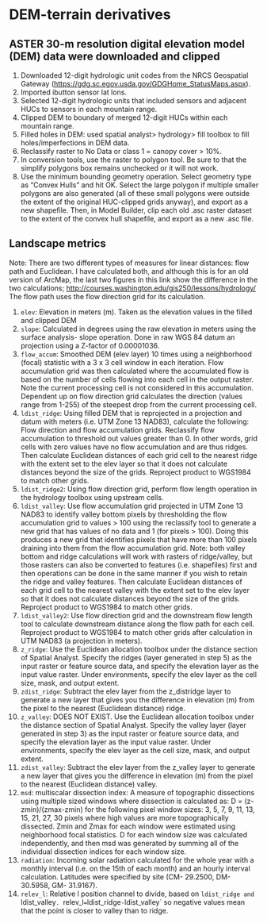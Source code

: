 DEM-terrain derivatives
=======================

## ASTER 30-m resolution digital elevation model (DEM) data were downloaded and clipped ##

1. Downloaded 12-digit hydrologic unit codes from the NRCS Geospatial Gateway (https://gdg.sc.egov.usda.gov/GDGHome_StatusMaps.aspx). 
2. Imported ibutton sensor lat lons.
3. Selected 12-digit hydrologic units that included sensors and adjacent HUCs to sensors in each mountain range.
4. Clipped DEM to boundary of merged 12-digit HUCs within each mountain range.
5. Filled holes in DEM: used spatial analyst> hydrology> fill toolbox to fill holes/imperfections in DEM data.
6. Reclassify raster to No Data or class 1 = canopy cover > 10%.
7. In conversion tools, use the raster to polygon tool. Be sure to that the simplify polygons box remains unchecked or it will not work. 
8. Use the minimum bounding geometry operation. Select geometry type as “Convex Hulls” and hit OK. Select the large polygon if multiple smaller polygons are also generated (all of these small polygons were outside the extent of the original HUC-clipped grids anyway), and export as a new shapefile. Then, in Model Builder, clip each old .asc raster dataset to the extent of the convex hull shapefile, and export as a new .asc file.


## Landscape metrics ##

Note: There are two different types of measures for linear distances: flow path and Euclidean. I have calculated both, and although this is for an old version of ArcMap, the last two figures in this link show the difference in the two calculations; http://courses.washington.edu/gis250/lessons/hydrology/ The flow path uses the flow direction grid for its calculation.

1. `elev`: Elevation in meters (m). Taken as the elevation values in the filled and clipped DEM
2. `slope`: Calculated in degrees using the raw elevation in meters using the surface analysis- slope operation. Done in raw WGS 84 datum an projection using a Z-factor of 0.00001036.
3. `flow_accum`: Smoothed DEM (elev layer) 10 times using a neighborhood (focal) statistic with a 3 x 3 cell window in each iteration. Flow accumulation grid was then calculated where the accumulated flow is based on the number of cells flowing into each cell in the output raster. Note the current processing cell is not considered in this accumulation. Dependent up on flow direction grid calculates the direction (values range from 1-255) of the steepest drop from the current processing cell. 
4. `ldist_ridge`: Using filled DEM that is reprojected in a projection and datum with meters (i.e. UTM Zone 13 NAD83), calculate the following: Flow direction and flow accumulation grids. Reclassify flow accumulation to threshold out values greater than 0. In other words, grid cells with zero values have no flow accumulation and are thus ridges. Then calculate Euclidean distances of each grid cell to the nearest ridge with the extent set to the elev layer so that it does not calculate distances beyond the size of the grids. Reproject product to WGS1984 to match other grids.
5. `ldist_ridge2`: Using flow direction grid, perform flow length operation in the hydrology toolbox using upstream cells.
6. `ldist_valley`: Use flow accumulation grid projected in UTM Zone 13 NAD83 to identify valley bottom pixels by thresholding the flow accumulation grid to values > 100 using the reclassify tool to generate a new grid that has values of no data and 1 (for pixels > 100). Doing this produces a new grid that identifies pixels that have more than 100 pixels draining into them from the flow accumulation grid. Note: both valley bottom and ridge calculations will work with rasters of ridge/valley, but those rasters can also be converted to features (i.e. shapefiles) first and then operations can be done in the same manner if you wish to retain the ridge and valley features.  Then calculate Euclidean distances of each grid cell to the nearest valley with the extent set to the elev layer so that it does not calculate distances beyond the size of the grids. Reproject product to WGS1984 to match other grids.
7. `ldist_valley2`: Use flow direction grid and the downstream flow length tool to calculate downstream distance along the flow path for each cell. Reproject product to WGS1984 to match other grids after calculation in UTM NAD83 (a projection in meters). 
8. `z_ridge`: Use the Euclidean allocation toolbox under the distance section of Spatial Analyst. Specify the ridges (layer generated in step 5) as the input raster or feature source data, and specify the elevation layer as the input value raster. Under environments, specify the elev layer as the cell size, mask, and output extent.
9. `zdist_ridge`: Subtract the elev layer from the z_distridge layer to generate a new layer that gives you the difference in elevation (m) from the pixel to the nearest (Euclidean distance) ridge.
10. `z_valley`: DOES NOT EXIST. Use the Euclidean allocation toolbox under the distance section of Spatial Analyst. Specify the valley layer (layer generated in step 3) as the input raster or feature source data, and specify the elevation layer as the input value raster. Under environments, specify the elev layer as the cell size, mask, and output extent.
11. `zdist_valley`: Subtract the elev layer from the z_valley layer to generate a new layer that gives you the difference in elevation (m) from the pixel to the nearest (Euclidean distance) valley.
12. `msd`: multiscalar dissection index: A measure of topographic dissections using multiple sized windows where dissection is calculated as: D = (z-zmin)/(zmax-zmin) for the following pixel window sizes: 3, 5, 7, 9, 11, 13, 15, 21, 27, 30 pixels where high values are more topographically dissected. Zmin and Zmax for each window were estimated using neighborhood focal statistics. D for each window size was calculated independently, and then msd was generated by summing all of the individual dissection indices for each window size.
13. `radiation`: Incoming solar radiation calculated for the whole year with a monthly interval (i.e. on the 15th of each month) and an hourly interval calculation. Latitudes were specified by site (CM- 29.2500, DM-30.5958, GM- 31.9167).
14. `relev_l`: Relative l position channel to divide, based on `ldist_ridge and `ldist_valley`. `relev_l` = `ldist_ridge` - `ldist_valley` so negative values mean that the point is closer to valley than to ridge.
 
